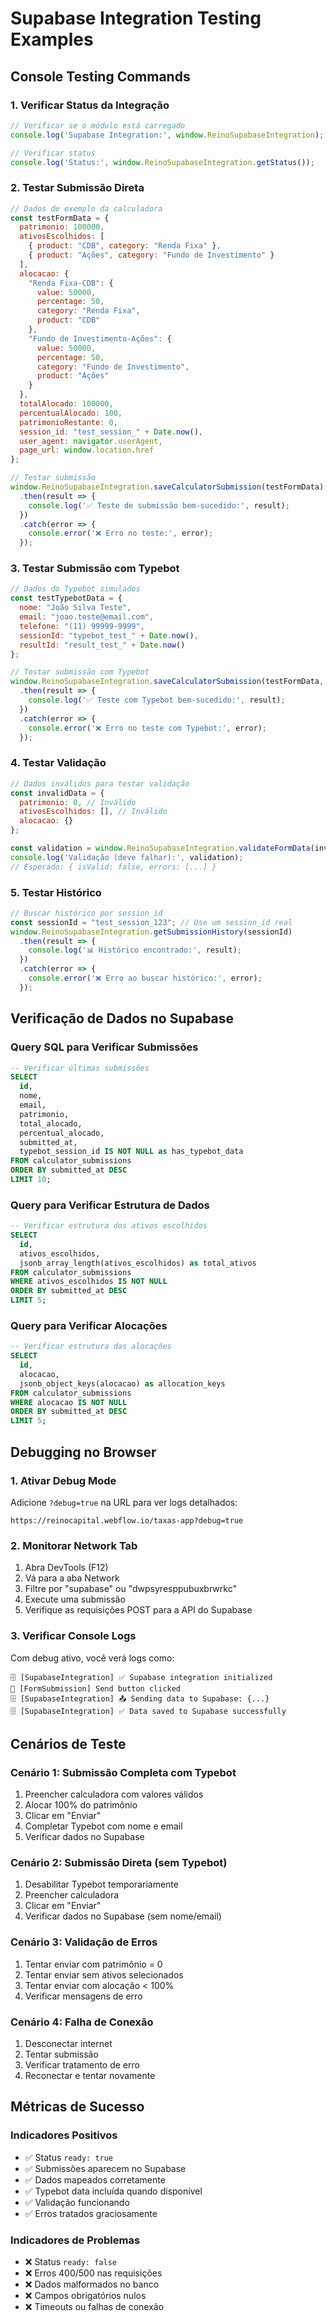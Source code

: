 # Supabase Integration Testing Examples

## Console Testing Commands

### 1. Verificar Status da Integração

```javascript
// Verificar se o módulo está carregado
console.log('Supabase Integration:', window.ReinoSupabaseIntegration);

// Verificar status
console.log('Status:', window.ReinoSupabaseIntegration.getStatus());
```

### 2. Testar Submissão Direta

```javascript
// Dados de exemplo da calculadora
const testFormData = {
  patrimonio: 100000,
  ativosEscolhidos: [
    { product: "CDB", category: "Renda Fixa" },
    { product: "Ações", category: "Fundo de Investimento" }
  ],
  alocacao: {
    "Renda Fixa-CDB": {
      value: 50000,
      percentage: 50,
      category: "Renda Fixa",
      product: "CDB"
    },
    "Fundo de Investimento-Ações": {
      value: 50000,
      percentage: 50,
      category: "Fundo de Investimento",
      product: "Ações"
    }
  },
  totalAlocado: 100000,
  percentualAlocado: 100,
  patrimonioRestante: 0,
  session_id: "test_session_" + Date.now(),
  user_agent: navigator.userAgent,
  page_url: window.location.href
};

// Testar submissão
window.ReinoSupabaseIntegration.saveCalculatorSubmission(testFormData)
  .then(result => {
    console.log('✅ Teste de submissão bem-sucedido:', result);
  })
  .catch(error => {
    console.error('❌ Erro no teste:', error);
  });
```

### 3. Testar Submissão com Typebot

```javascript
// Dados do Typebot simulados
const testTypebotData = {
  nome: "João Silva Teste",
  email: "joao.teste@email.com",
  telefone: "(11) 99999-9999",
  sessionId: "typebot_test_" + Date.now(),
  resultId: "result_test_" + Date.now()
};

// Testar submissão com Typebot
window.ReinoSupabaseIntegration.saveCalculatorSubmission(testFormData, testTypebotData)
  .then(result => {
    console.log('✅ Teste com Typebot bem-sucedido:', result);
  })
  .catch(error => {
    console.error('❌ Erro no teste com Typebot:', error);
  });
```

### 4. Testar Validação

```javascript
// Dados inválidos para testar validação
const invalidData = {
  patrimonio: 0, // Inválido
  ativosEscolhidos: [], // Inválido
  alocacao: {}
};

const validation = window.ReinoSupabaseIntegration.validateFormData(invalidData);
console.log('Validação (deve falhar):', validation);
// Esperado: { isValid: false, errors: [...] }
```

### 5. Testar Histórico

```javascript
// Buscar histórico por session_id
const sessionId = "test_session_123"; // Use um session_id real
window.ReinoSupabaseIntegration.getSubmissionHistory(sessionId)
  .then(result => {
    console.log('📊 Histórico encontrado:', result);
  })
  .catch(error => {
    console.error('❌ Erro ao buscar histórico:', error);
  });
```

## Verificação de Dados no Supabase

### Query SQL para Verificar Submissões

```sql
-- Verificar últimas submissões
SELECT 
  id,
  nome,
  email,
  patrimonio,
  total_alocado,
  percentual_alocado,
  submitted_at,
  typebot_session_id IS NOT NULL as has_typebot_data
FROM calculator_submissions 
ORDER BY submitted_at DESC 
LIMIT 10;
```

### Query para Verificar Estrutura de Dados

```sql
-- Verificar estrutura dos ativos escolhidos
SELECT 
  id,
  ativos_escolhidos,
  jsonb_array_length(ativos_escolhidos) as total_ativos
FROM calculator_submissions 
WHERE ativos_escolhidos IS NOT NULL
ORDER BY submitted_at DESC 
LIMIT 5;
```

### Query para Verificar Alocações

```sql
-- Verificar estrutura das alocações
SELECT 
  id,
  alocacao,
  jsonb_object_keys(alocacao) as allocation_keys
FROM calculator_submissions 
WHERE alocacao IS NOT NULL
ORDER BY submitted_at DESC 
LIMIT 5;
```

## Debugging no Browser

### 1. Ativar Debug Mode

Adicione `?debug=true` na URL para ver logs detalhados:
```
https://reinocapital.webflow.io/taxas-app?debug=true
```

### 2. Monitorar Network Tab

1. Abra DevTools (F12)
2. Vá para a aba Network
3. Filtre por "supabase" ou "dwpsyresppubuxbrwrkc"
4. Execute uma submissão
5. Verifique as requisições POST para a API do Supabase

### 3. Verificar Console Logs

Com debug ativo, você verá logs como:
```
🗄️ [SupabaseIntegration] ✅ Supabase integration initialized
📝 [FormSubmission] Send button clicked
🗄️ [SupabaseIntegration] 📤 Sending data to Supabase: {...}
🗄️ [SupabaseIntegration] ✅ Data saved to Supabase successfully
```

## Cenários de Teste

### Cenário 1: Submissão Completa com Typebot
1. Preencher calculadora com valores válidos
2. Alocar 100% do patrimônio
3. Clicar em "Enviar"
4. Completar Typebot com nome e email
5. Verificar dados no Supabase

### Cenário 2: Submissão Direta (sem Typebot)
1. Desabilitar Typebot temporariamente
2. Preencher calculadora
3. Clicar em "Enviar"
4. Verificar dados no Supabase (sem nome/email)

### Cenário 3: Validação de Erros
1. Tentar enviar com patrimônio = 0
2. Tentar enviar sem ativos selecionados
3. Tentar enviar com alocação < 100%
4. Verificar mensagens de erro

### Cenário 4: Falha de Conexão
1. Desconectar internet
2. Tentar submissão
3. Verificar tratamento de erro
4. Reconectar e tentar novamente

## Métricas de Sucesso

### Indicadores Positivos
- ✅ Status `ready: true`
- ✅ Submissões aparecem no Supabase
- ✅ Dados mapeados corretamente
- ✅ Typebot data incluída quando disponível
- ✅ Validação funcionando
- ✅ Erros tratados graciosamente

### Indicadores de Problemas
- ❌ Status `ready: false`
- ❌ Erros 400/500 nas requisições
- ❌ Dados malformados no banco
- ❌ Campos obrigatórios nulos
- ❌ Timeouts ou falhas de conexão
